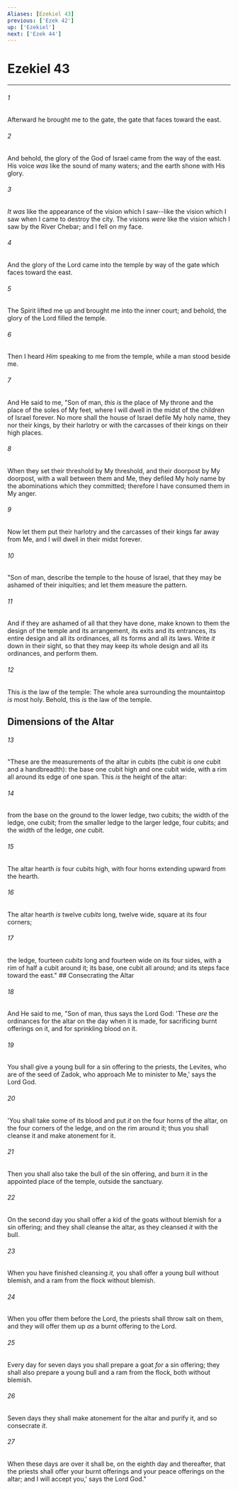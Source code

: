 ```yaml
---
Aliases: [Ezekiel 43]
previous: ['Ezek 42']
up: ['Ezekiel']
next: ['Ezek 44']
---
```

# Ezekiel 43

***


###### 1 
Afterward he brought me to the gate, the gate that faces toward the east. 

###### 2 
And behold, the glory of the God of Israel came from the way of the east. His voice _was_ like the sound of many waters; and the earth shone with His glory. 

###### 3 
_It was_ like the appearance of the vision which I saw--like the vision which I saw when I came to destroy the city. The visions _were_ like the vision which I saw by the River Chebar; and I fell on my face. 

###### 4 
And the glory of the Lord came into the temple by way of the gate which faces toward the east. 

###### 5 
The Spirit lifted me up and brought me into the inner court; and behold, the glory of the Lord filled the temple. 

###### 6 
Then I heard _Him_ speaking to me from the temple, while a man stood beside me. 

###### 7 
And He said to me, "Son of man, _this is_ the place of My throne and the place of the soles of My feet, where I will dwell in the midst of the children of Israel forever. No more shall the house of Israel defile My holy name, they nor their kings, by their harlotry or with the carcasses of their kings on their high places. 

###### 8 
When they set their threshold by My threshold, and their doorpost by My doorpost, with a wall between them and Me, they defiled My holy name by the abominations which they committed; therefore I have consumed them in My anger. 

###### 9 
Now let them put their harlotry and the carcasses of their kings far away from Me, and I will dwell in their midst forever. 

###### 10 
"Son of man, describe the temple to the house of Israel, that they may be ashamed of their iniquities; and let them measure the pattern. 

###### 11 
And if they are ashamed of all that they have done, make known to them the design of the temple and its arrangement, its exits and its entrances, its entire design and all its ordinances, all its forms and all its laws. Write _it_ down in their sight, so that they may keep its whole design and all its ordinances, and perform them. 

###### 12 
This _is_ the law of the temple: The whole area surrounding the mountaintop _is_ most holy. Behold, this _is_ the law of the temple.

## Dimensions of the Altar 

###### 13 
"These are the measurements of the altar in cubits (the cubit _is_ one cubit and a handbreadth): the base one cubit high and one cubit wide, with a rim all around its edge of one span. This _is_ the height of the altar: 

###### 14 
from the base on the ground to the lower ledge, two cubits; the width of the ledge, one cubit; from the smaller ledge to the larger ledge, four cubits; and the width of the ledge, _one_ cubit. 

###### 15 
The altar hearth _is_ four cubits high, with four horns extending upward from the hearth. 

###### 16 
The altar hearth _is_ twelve _cubits_ long, twelve wide, square at its four corners; 

###### 17 
the ledge, fourteen _cubits_ long and fourteen wide on its four sides, with a rim of half a cubit around it; its base, one cubit all around; and its steps face toward the east." ## Consecrating the Altar 

###### 18 
And He said to me, "Son of man, thus says the Lord God: 'These _are_ the ordinances for the altar on the day when it is made, for sacrificing burnt offerings on it, and for sprinkling blood on it. 

###### 19 
You shall give a young bull for a sin offering to the priests, the Levites, who are of the seed of Zadok, who approach Me to minister to Me,' says the Lord God. 

###### 20 
'You shall take some of its blood and put _it_ on the four horns of the altar, on the four corners of the ledge, and on the rim around it; thus you shall cleanse it and make atonement for it. 

###### 21 
Then you shall also take the bull of the sin offering, and burn it in the appointed place of the temple, outside the sanctuary. 

###### 22 
On the second day you shall offer a kid of the goats without blemish for a sin offering; and they shall cleanse the altar, as they cleansed _it_ with the bull. 

###### 23 
When you have finished cleansing _it,_ you shall offer a young bull without blemish, and a ram from the flock without blemish. 

###### 24 
When you offer them before the Lord, the priests shall throw salt on them, and they will offer them up _as_ a burnt offering to the Lord. 

###### 25 
Every day for seven days you shall prepare a goat _for_ a sin offering; they shall also prepare a young bull and a ram from the flock, both without blemish. 

###### 26 
Seven days they shall make atonement for the altar and purify it, and so consecrate _it._ 

###### 27 
When these days are over it shall be, on the eighth day and thereafter, that the priests shall offer your burnt offerings and your peace offerings on the altar; and I will accept you,' says the Lord God."

